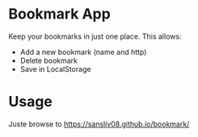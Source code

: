 # Bookmark App
Keep your bookmarks in just one place. This allows:
- Add a new bookmark (name and http)
- Delete bookmark
- Save in LocalStorage

# Usage
Juste browse to https://sansliv08.github.io/bookmark/
